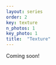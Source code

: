 ```yaml
---
layout: series
order: 2
key: texture
n_photos: 1
key_photo: 1
title:  "Texture"
---
```

Coming soon!